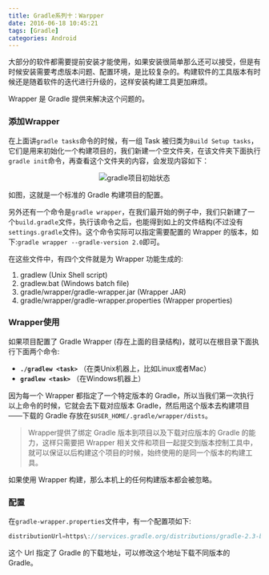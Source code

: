 ```yaml
---
title: Gradle系列十：Warpper
date: 2016-06-18 10:45:21
tags: [Gradle]
categories: Android
---
```


大部分的软件都需要提前安装才能使用，如果安装很简单那么还可以接受，但是有时候安装需要考虑版本问题、配置环境，是比较复杂的。构建软件的工具版本有时候还是随着软件的迭代进行升级的，这样安装构建工具更加麻烦。

Wrapper 是 Gradle 提供来解决这个问题的。<!--more-->

### 添加Wrapper
在上面讲`gradle tasks`命令的时候，有一组 Task 被归类为`Build Setup tasks`，它们是用来初始化一个构建项目的，我们新建一个空文件夹，在该文件夹下面执行`gradle init`命令，再查看这个文件夹的内容，会发现内容如下：

<div align="center"><img src="http://7xktd8.com1.z0.glb.clouddn.com/gradle项目初始状态.png"  alt="gradle项目初始状态"/></div>

如图，这就是一个标准的 Gradle 构建项目的配置。

另外还有一个命令是`gradle wrapper`，在我们最开始的例子中，我们只新建了一个`build.gradle`文件，执行该命令之后，也能得到如上的文件结构(不过没有`settings.gradle`文件)。这个命令实际可以指定需要配置的 Wrapper 的版本，如下:`gradle wrapper --gradle-version 2.0`即可。

在这些文件中，有四个文件就是为 Wrapper 功能生成的:

1. gradlew (Unix Shell script)
2. gradlew.bat (Windows batch file)
3. gradle/wrapper/gradle-wrapper.jar (Wrapper JAR)
4. gradle/wrapper/gradle-wrapper.properties (Wrapper properties)

### Wrapper使用
如果项目配置了 Gradle Wrapper (存在上面的目录结构)，就可以在根目录下面执行下面两个命令:

* __`./gradlew <task>`__ （在类Unix机器上，比如Linux或者Mac）
* __`gradlew <task>`__ （在Windows机器上）

因为每一个 Wrapper 都指定了一个特定版本的 Gradle，所以当我们第一次执行以上命令的时候，它就会去下载对应版本 Gradle，然后用这个版本去构建项目——下载的 Gradle 存放在`$USER_HOME/.gradle/wrapper/dists`。
>Wrapper提供了绑定 Gradle 版本到项目以及下载对应版本的 Gradle 的能力，这样只需要把 Wrapper 相关文件和项目一起提交到版本控制工具中，就可以保证以后构建这个项目的时候，始终使用的是同一个版本的构建工具。

如果使用 Wrapper 构建，那么本机上的任何构建版本都会被忽略。

### 配置
在`gradle-wrapper.properties`文件中，有一个配置项如下:

```Java
distributionUrl=https\://services.gradle.org/distributions/gradle-2.3-bin.zip
```
这个 Url 指定了 Gradle 的下载地址，可以修改这个地址下载不同版本的 Gradle。